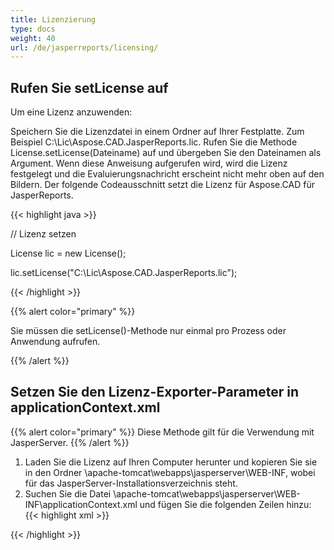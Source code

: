```yaml
---
title: Lizenzierung
type: docs
weight: 40
url: /de/jasperreports/licensing/
---
```

## **Rufen Sie setLicense auf**
Um eine Lizenz anzuwenden:

Speichern Sie die Lizenzdatei in einem Ordner auf Ihrer Festplatte. Zum Beispiel C:\Lic\Aspose.CAD.JasperReports.lic.
Rufen Sie die Methode License.setLicense(Dateiname) auf und übergeben Sie den Dateinamen als Argument. Wenn diese Anweisung aufgerufen wird, wird die Lizenz festgelegt und die Evaluierungsnachricht erscheint nicht mehr oben auf den Bildern.
Der folgende Codeausschnitt setzt die Lizenz für Aspose.CAD für JasperReports.

{{< highlight java >}}

// Lizenz setzen

License lic = new License();

lic.setLicense("C:\Lic\Aspose.CAD.JasperReports.lic");

{{< /highlight >}}

{{% alert color="primary" %}}

Sie müssen die setLicense()-Methode nur einmal pro Prozess oder Anwendung aufrufen.

{{% /alert %}}

## **Setzen Sie den Lizenz-Exporter-Parameter in applicationContext.xml**
{{% alert color="primary" %}}
Diese Methode gilt für die Verwendung mit JasperServer.
{{% /alert %}}
1. Laden Sie die Lizenz auf Ihren Computer herunter und kopieren Sie sie in den Ordner \apache-tomcat\webapps\jasperserver\WEB-INF, wobei für das JasperServer-Installationsverzeichnis steht.
2. Suchen Sie die Datei \apache-tomcat\webapps\jasperserver\WEB-INF\applicationContext.xml und fügen Sie die folgenden Zeilen hinzu:
{{< highlight xml >}}
<bean id="jpgExportParameters" class="com.aspose.cad.jasperreports.jpg.ASJpegExportParametersBean">
    <property name="license" value="C:\jasperserver-7.6\apache-tomcat\webapps\jasperserver\WEB-INFAspose.CAD.JasperReports.lic"/>
</bean>
{{< /highlight >}}
